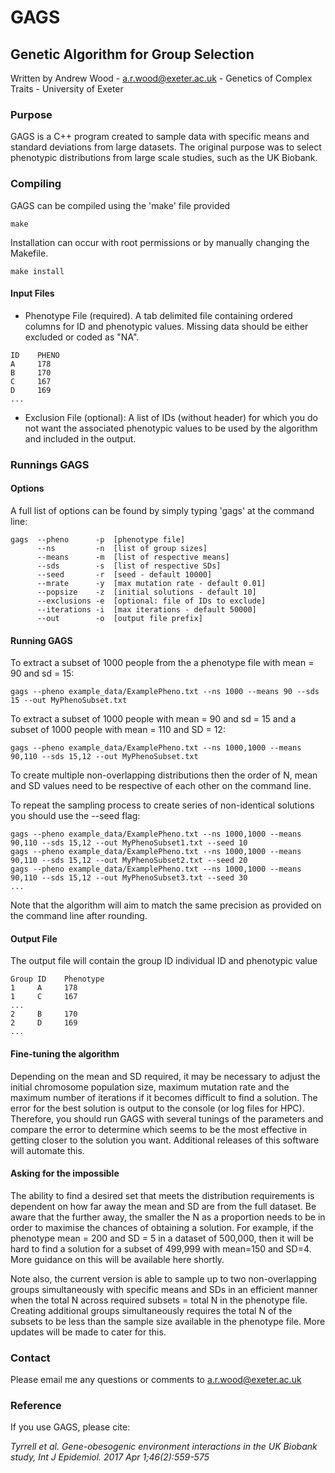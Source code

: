 # GAGS
## Genetic Algorithm for Group Selection
Written by Andrew Wood - a.r.wood@exeter.ac.uk - Genetics of Complex Traits - University of Exeter

### Purpose 
GAGS is a C++ program created to sample data with specific means and standard deviations from large datasets. The original purpose was to select phenotypic distributions from large scale studies, such as the UK Biobank. 

### Compiling 
GAGS can be compiled using the 'make' file provided 
```
make 
```
Installation can occur with root permissions or by manually changing the Makefile.
```
make install
```

#### Input Files

- Phenotype File (required). A tab delimited file containing ordered columns for ID and phenotypic values. Missing data should be either excluded or coded as "NA".
```
ID    PHENO
A     178
B     170
C     167
D     169
...
```
- Exclusion File (optional): A list of IDs (without header) for which you do not want the associated phenotypic values to be used by the algorithm and included in the output.

### Runnings GAGS 
#### Options
A full list of options can be found by simply typing 'gags' at the command line:

```
gags  --pheno      -p  [phenotype file]
      --ns         -n  [list of group sizes]
      --means      -m  [list of respective means]
      --sds        -s  [list of respective SDs]
      --seed       -r  [seed - default 10000]
      --mrate      -y  [max mutation rate - default 0.01]
      --popsize    -z  [initial solutions - default 10]
      --exclusions -e  [optional: file of IDs to exclude]
      --iterations -i  [max iterations - default 50000]
      --out        -o  [output file prefix]
```

#### Running GAGS
To extract a subset of 1000 people from the a phenotype file with mean = 90 and sd = 15:
```
gags --pheno example_data/ExamplePheno.txt --ns 1000 --means 90 --sds 15 --out MyPhenoSubset.txt
```

To extract a subset of 1000 people with mean = 90 and sd = 15 and a subset of 1000 people with mean = 110 and SD = 12:
```
gags --pheno example_data/ExamplePheno.txt --ns 1000,1000 --means 90,110 --sds 15,12 --out MyPhenoSubset.txt
```
To create multiple non-overlapping distributions then the order of N, mean and SD values need to be respective of each other on the command line.

To repeat the sampling process to create series of non-identical solutions you should use the --seed flag:
```
gags --pheno example_data/ExamplePheno.txt --ns 1000,1000 --means 90,110 --sds 15,12 --out MyPhenoSubset1.txt --seed 10
gags --pheno example_data/ExamplePheno.txt --ns 1000,1000 --means 90,110 --sds 15,12 --out MyPhenoSubset2.txt --seed 20
gags --pheno example_data/ExamplePheno.txt --ns 1000,1000 --means 90,110 --sds 15,12 --out MyPhenoSubset3.txt --seed 30
...
```

Note that the algorithm will aim to match the same precision as provided on the command line after rounding. 

#### Output File
The output file will contain the group ID individual ID and phenotypic value
```
Group ID    Phenotype
1     A     178
1     C     167
...
2     B     170
2     D     169
...
```

#### Fine-tuning the algorithm
Depending on the mean and SD required, it may be necessary to adjust the initial chromosome population size, maximum mutation rate and the maximum number of iterations if it becomes difficult to find a solution. The error for the best solution is output to the console (or log files for HPC). Therefore, you should run GAGS with several tunings of the parameters and compare the error to determine which seems to be the most effective in getting closer to the solution you want. Additional releases of this software will automate this. 

#### Asking for the impossible
The ability to find a desired set that meets the distribution requirements is dependent on how far away the mean and SD are from the full dataset. Be aware that the further away, the smaller the N as a proportion needs to be in order to maximise the chances of obtaining a solution. For example, if the phenotype mean = 200 and SD = 5 in a dataset of 500,000, then it will be  hard to find a solution for a subset of 499,999 with mean=150 and SD=4. More guidance on this will be available here shortly.

Note also, the current version is able to sample up to two non-overlapping groups simultaneously with specific means and SDs in an efficient manner when the total N across required subsets = total N in the phenotype file. Creating additional groups simultaneously requires the total N of the subsets to be less than the sample size available in the phenotype file. More updates will be made to cater for this.

### Contact 
Please email me any questions or comments to a.r.wood@exeter.ac.uk

### Reference 
If you use GAGS, please cite: 

*Tyrrell et al. Gene-obesogenic environment interactions in the UK Biobank study, Int J Epidemiol. 2017 Apr 1;46(2):559-575*

